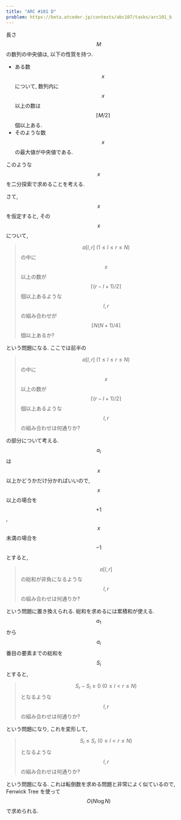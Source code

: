 ```yaml
---
title: "ARC #101 D"
problem: https://beta.atcoder.jp/contests/abc107/tasks/arc101_b
---
```

長さ $$ M $$ の数列の中央値は, 以下の性質を持つ.

* ある数 $$ x $$ について, 数列内に $$ x $$ 以上の数は $$ \lceil M/2 \rceil $$ 個以上ある.
* そのような数 $$ x $$ の最大値が中央値である.

このような $$ x $$ を二分探索で求めることを考える.

さて, $$ x $$ を仮定すると, その $$ x $$ について,

> $$ a[l, r] \ (1 \leq l \leq r \leq N) $$ の中に $$ x $$ 以上の数が $$ \lceil (r-l+1)/2 \rceil $$ 個以上あるような $$ l, r $$ の組み合わせが $$ \lceil N(N+1)/4 \rceil $$ 個以上あるか?

という問題になる. ここでは前半の

> $$ a[l, r] \ (1 \leq l \leq r \leq N) $$ の中に $$ x $$ 以上の数が $$ \lceil (r-l+1)/2 \rceil $$ 個以上あるような $$ l, r $$ の組み合わせは何通りか?

の部分について考える. $$ a_i $$ は $$ x $$ 以上かどうかだけ分かればいいので, $$ x $$ 以上の場合を $$ +1 $$, $$ x $$ 未満の場合を $$ -1 $$ とすると,

> $$ a[l, r] $$ の総和が非負になるような $$ l, r $$ の組み合わせは何通りか?

という問題に置き換えられる. 総和を求めるには累積和が使える. $$ a_1 $$ から $$ a_i $$ 番目の要素までの総和を $$ S_i $$ とすると,

> $$ S_r-S_l \geq 0 \ (0 \leq l \lt r \leq N) $$ となるような $$ l, r $$ の組み合わせは何通りか?

という問題になり, これを変形して,

> $$ S_l \leq S_r \ (0 \leq l \lt r \leq N) $$ となるような $$ l, r $$ の組み合わせは何通りか?

という問題になる. これは転倒数を求める問題と非常によく似ているので, Fenwick Tree を使って $$ O(N\log N) $$ で求められる.
